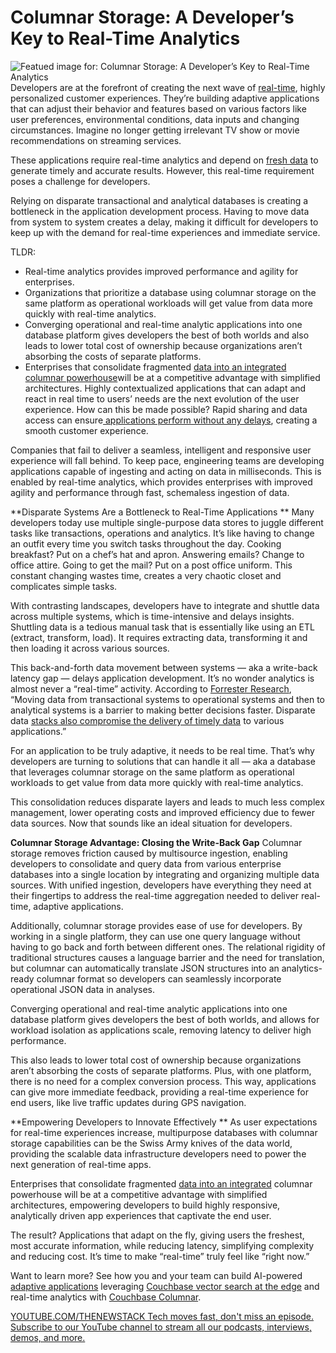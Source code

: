 # Columnar Storage: A Developer’s Key to Real-Time Analytics
![Featued image for: Columnar Storage: A Developer’s Key to Real-Time Analytics](https://cdn.thenewstack.io/media/2024/09/11c557a9-blue-1024x682.jpg)
Developers are at the forefront of creating the next wave of [real-time](https://thenewstack.io/8-real-time-data-best-practices/), highly personalized customer experiences. They’re building adaptive applications that can adjust their behavior and features based on various factors like user preferences, environmental conditions, data inputs and changing circumstances. Imagine no longer getting irrelevant TV show or movie recommendations on streaming services.

These applications require real-time analytics and depend on [fresh data](https://thenewstack.io/data/) to generate timely and accurate results. However, this real-time requirement poses a challenge for developers.

Relying on disparate transactional and analytical databases is creating a bottleneck in the application development process. Having to move data from system to system creates a delay, making it difficult for developers to keep up with the demand for real-time experiences and immediate service.

TLDR:

- Real-time analytics provides improved performance and agility for enterprises.
- Organizations that prioritize a database using columnar storage on the same platform as operational workloads will get value from data more quickly with real-time analytics.
- Converging operational and real-time analytic applications into one database platform gives developers the best of both worlds and also leads to lower total cost of ownership because organizations aren’t absorbing the costs of separate platforms.
- Enterprises that consolidate fragmented
[data into an integrated columnar powerhouse](https://thenewstack.io/how-data-integration-is-evolving-beyond-etl/)will be at a competitive advantage with simplified architectures.
Highly contextualized applications that can adapt and react in real time to users’ needs are the next evolution of the user experience. How can this be made possible? Rapid sharing and data access can ensure[ applications perform without any delays](https://thenewstack.io/the-data-quality-problem-and-its-impact-on-application-performance/), creating a smooth customer experience.

Companies that fail to deliver a seamless, intelligent and responsive user experience will fall behind. To keep pace, engineering teams are developing applications capable of ingesting and acting on data in milliseconds. This is enabled by real-time analytics, which provides enterprises with improved agility and performance through fast, schemaless ingestion of data.

**Disparate Systems Are a Bottleneck to Real-Time Applications **
Many developers today use multiple single-purpose data stores to juggle different tasks like transactions, operations and analytics. It’s like having to change an outfit every time you switch tasks throughout the day. Cooking breakfast? Put on a chef’s hat and apron. Answering emails? Change to office attire. Going to get the mail? Put on a post office uniform. This constant changing wastes time, creates a very chaotic closet and complicates simple tasks.

With contrasting landscapes, developers have to integrate and shuttle data across multiple systems, which is time-intensive and delays insights. Shuttling data is a tedious manual task that is essentially like using an ETL (extract, transform, load). It requires extracting data, transforming it and then loading it across various sources.

This back-and-forth data movement between systems — aka a write-back latency gap — delays application development. It’s no wonder analytics is almost never a “real-time” activity. According to [Forrester Research](https://www.forrester.com/report/translytical-architecture-2-0-evolves-to-support-distributed-multimodel-and/RES180039?ref_search=0_1700163936614), “Moving data from transactional systems to operational systems and then to analytical systems is a barrier to making better decisions faster. Disparate data [stacks also compromise the delivery of timely data](https://thenewstack.io/streaming-data-and-the-modern-real-time-data-stack/) to various applications.”

For an application to be truly adaptive, it needs to be real time. That’s why developers are turning to solutions that can handle it all — aka a database that leverages columnar storage on the same platform as operational workloads to get value from data more quickly with real-time analytics.

This consolidation reduces disparate layers and leads to much less complex management, lower operating costs and improved efficiency due to fewer data sources. Now that sounds like an ideal situation for developers.

**Columnar Storage Advantage: Closing the Write-Back Gap**
Columnar storage removes friction caused by multisource ingestion, enabling developers to consolidate and query data from various enterprise databases into a single location by integrating and organizing multiple data sources. With unified ingestion, developers have everything they need at their fingertips to address the real-time aggregation needed to deliver real-time, adaptive applications.

Additionally, columnar storage provides ease of use for developers. By working in a single platform, they can use one query language without having to go back and forth between different ones. The relational rigidity of traditional structures causes a language barrier and the need for translation, but columnar can automatically translate JSON structures into an analytics-ready columnar format so developers can seamlessly incorporate operational JSON data in analyses.

Converging operational and real-time analytic applications into one database platform gives developers the best of both worlds, and allows for workload isolation as applications scale, removing latency to deliver high performance.

This also leads to lower total cost of ownership because organizations aren’t absorbing the costs of separate platforms. Plus, with one platform, there is no need for a complex conversion process. This way, applications can give more immediate feedback, providing a real-time experience for end users, like live traffic updates during GPS navigation.

**Empowering Developers to Innovate Effectively **
As user expectations for real-time experiences increase, multipurpose databases with columnar storage capabilities can be the Swiss Army knives of the data world, providing the scalable data infrastructure developers need to power the next generation of real-time apps.

Enterprises that consolidate fragmented [data into an integrated](https://thenewstack.io/how-data-integration-is-evolving-beyond-etl/) columnar powerhouse will be at a competitive advantage with simplified architectures, empowering developers to build highly responsive, analytically driven app experiences that captivate the end user.

The result? Applications that adapt on the fly, giving users the freshest, most accurate information, while reducing latency, simplifying complexity and reducing cost. It’s time to make “real-time” truly feel like “right now.”

Want to learn more? See how you and your team can build AI-powered [adaptive applications](https://www.couchbase.com/adaptive-applications/) leveraging [Couchbase vector search at the edge](https://www.couchbase.com/press-releases/couchbase-announces-new-features-to-accelerate-ai-powered-adaptive-applications-for-customers/?utm_source=the+new+stack&utm_medium=referral&utm_content=inline-mention&utm_campaign=tns+platform) and real-time analytics with [Couchbase Columnar](https://www.couchbase.com/products/analytics/).

[
YOUTUBE.COM/THENEWSTACK
Tech moves fast, don't miss an episode. Subscribe to our YouTube
channel to stream all our podcasts, interviews, demos, and more.
](https://youtube.com/thenewstack?sub_confirmation=1)